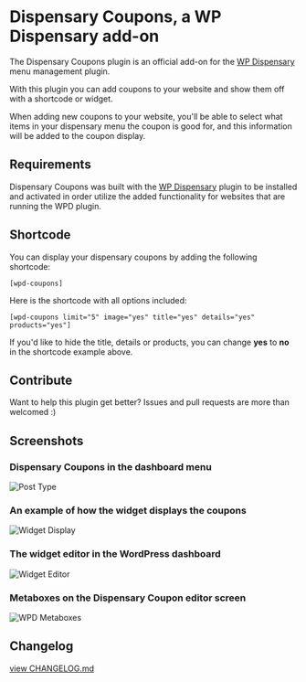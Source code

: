 # Dispensary Coupons, a WP Dispensary add-on

The Dispensary Coupons plugin is an official add-on for the [WP Dispensary](https://www.wpdispensary.com) menu management plugin.

With this plugin you can add coupons to your website and show them off with a shortcode or widget.

When adding new coupons to your website, you'll be able to select what items in your dispensary menu the coupon is good for, and this information will be added to the coupon display.

## Requirements

Dispensary Coupons was built with the [WP Dispensary](https://www.wpdispensary.com) plugin to be installed and activated in order utilize the added functionality for websites that are running the WPD plugin.

## Shortcode

You can display your dispensary coupons by adding the following shortcode:

`[wpd-coupons]`

Here is the shortcode with all options included:

`[wpd-coupons limit="5" image="yes" title="yes" details="yes" products="yes"]`

If you'd like to hide the title, details or products, you can change **yes** to **no** in the shortcode example above.

## Contribute

Want to help this plugin get better? Issues and pull requests are more than welcomed :)

## Screenshots

### Dispensary Coupons in the dashboard menu

![Post Type](http://www.robertdevore.com/wp-content/uploads/2016/04/screenshot-1.jpg)

### An example of how the widget displays the coupons

![Widget Display](http://www.robertdevore.com/wp-content/uploads/2016/04/screenshot-2.jpg)

### The widget editor in the WordPress dashboard

![Widget Editor](http://www.robertdevore.com/wp-content/uploads/2016/04/screenshot-3.jpg)

### Metaboxes on the Dispensary Coupon editor screen

![WPD Metaboxes](http://www.wpdispensary.com/wp-content/uploads/2016/04/screenshot-4.jpg)

## Changelog

[view CHANGELOG.md](https://github.com/wpdispensary/dispensary-coupons/blob/master/CHANGELOG.md)